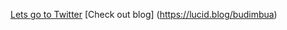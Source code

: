 [Lets go to Twitter](https://twitter.com/BudiNorbertMbua/status/1165262457990000641)
[Check out blog] (https://lucid.blog/budimbua)
